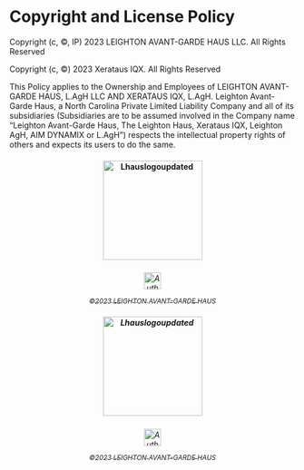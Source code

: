 
 # Copyright and License Policy

  Copyright (c, ©, IP) 2023 LEIGHTON AVANT-GARDE HAUS LLC. All Rights Reserved
   
  Copyright (c, ©) 2023 Xerataus IQX. All Rights Reserved


This Policy applies to the Ownership and Employees of LEIGHTON AVANT-GARDE HAUS, L.AgH LLC AND XERATAUS IQX, L.AgH. Leighton Avant-Garde Haus, a North Carolina Private Limited Liability Company and all of its subsidiaries (Subsidiaries are to be assumed involved in the Company name “Leighton Avant-Garde Haus, The Leighton Haus, Xerataus IQX, Leighton AgH, AIM DYNAMIX or L.AgH”) respects the intellectual property rights of others and expects its users to do the same. 


<h4 align="middle">
  <img width="175" alt="Lhauslogoupdated" src="https://user-images.githubusercontent.com/119469038/220439784-45fd073d-efac-478e-8192-2ba05a678826.png">

 <h3 align="middle">
 
    
  <h6 align="middle">

   
  <a href="https://leightonavantgardehaus.github.io">
  <img align="center" alt="Auth" width="30px" src="https://simpleicons.vercel.app/stackblitz/000" /> 

<sub>©2023 LEIGHTON AVANT-GARDE HAUS</sub>

<h4 align="middle">
  <img width="175" alt="Lhauslogoupdated" src="https://user-images.githubusercontent.com/119469038/220439784-45fd073d-efac-478e-8192-2ba05a678826.png">

 <h3 align="middle">
 
    
  <h6 align="middle">

  <a href="https://leightonavantgardehaus.github.io">
  <img align="center" alt="Auth" width="30px" src="https://simpleicons.vercel.app/stackblitz/000" /> 

<sub>©2023 LEIGHTON AVANT-GARDE HAUS</sub>

